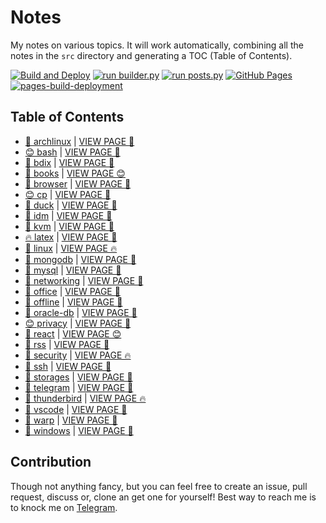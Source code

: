 # Notes

My notes on various topics. It will work automatically, combining all the notes in the `src` directory and generating a TOC (Table of Contents).

[![Build and Deploy](https://github.com/SharafatKarim/notes/actions/workflows/action.yml/badge.svg)](https://github.com/SharafatKarim/notes/actions/workflows/action.yml)
[![run builder.py](https://github.com/SharafatKarim/notes/actions/workflows/action.yml/badge.svg)](https://github.com/SharafatKarim/notes/actions/workflows/action.yml)
[![run posts.py](https://github.com/SharafatKarim/notes/actions/workflows/posts.yml/badge.svg)](https://github.com/SharafatKarim/notes/actions/workflows/posts.yml)
[![GitHub Pages](https://github.com/SharafatKarim/notes/actions/workflows/gh-pages.yml/badge.svg)](https://github.com/SharafatKarim/notes/actions/workflows/gh-pages.yml)
[![pages-build-deployment](https://github.com/SharafatKarim/notes/actions/workflows/pages/pages-build-deployment/badge.svg)](https://github.com/SharafatKarim/notes/actions/workflows/pages/pages-build-deployment)


## Table of Contents

- [🎉 archlinux](src/archlinux.md) | <a href='https://sharafat.is-a.dev/notes/archlinux' target='_blank'>VIEW PAGE 🚀</a>
- [😊 bash](src/bash.md) | <a href='https://sharafat.is-a.dev/notes/bash' target='_blank'>VIEW PAGE 🌟</a>
- [🌈 bdix](src/bdix.md) | <a href='https://sharafat.is-a.dev/notes/bdix' target='_blank'>VIEW PAGE 👾</a>
- [🌈 books](src/books.md) | <a href='https://sharafat.is-a.dev/notes/books' target='_blank'>VIEW PAGE 😊</a>
- [🎸 browser](src/browser.md) | <a href='https://sharafat.is-a.dev/notes/browser' target='_blank'>VIEW PAGE 🚀</a>
- [😊 cp](src/cp.md) | <a href='https://sharafat.is-a.dev/notes/cp' target='_blank'>VIEW PAGE 🎸</a>
- [🎸 duck](src/duck.md) | <a href='https://sharafat.is-a.dev/notes/duck' target='_blank'>VIEW PAGE 👾</a>
- [🍕 idm](src/idm.md) | <a href='https://sharafat.is-a.dev/notes/idm' target='_blank'>VIEW PAGE 🎸</a>
- [🌟 kvm](src/kvm.md) | <a href='https://sharafat.is-a.dev/notes/kvm' target='_blank'>VIEW PAGE 🎸</a>
- [🔥 latex](src/latex.md) | <a href='https://sharafat.is-a.dev/notes/latex' target='_blank'>VIEW PAGE 🤖</a>
- [🎸 linux](src/linux.md) | <a href='https://sharafat.is-a.dev/notes/linux' target='_blank'>VIEW PAGE 🔥</a>
- [🍕 mongodb](src/mongodb.md) | <a href='https://sharafat.is-a.dev/notes/mongodb' target='_blank'>VIEW PAGE 🚀</a>
- [🤖 mysql](src/mysql.md) | <a href='https://sharafat.is-a.dev/notes/mysql' target='_blank'>VIEW PAGE 🌟</a>
- [🚀 networking](src/networking.md) | <a href='https://sharafat.is-a.dev/notes/networking' target='_blank'>VIEW PAGE 🚀</a>
- [🍕 office](src/office.md) | <a href='https://sharafat.is-a.dev/notes/office' target='_blank'>VIEW PAGE 👾</a>
- [👾 offline](src/offline.md) | <a href='https://sharafat.is-a.dev/notes/offline' target='_blank'>VIEW PAGE 🌈</a>
- [🚀 oracle-db](src/oracle-db.md) | <a href='https://sharafat.is-a.dev/notes/oracle-db' target='_blank'>VIEW PAGE 🌈</a>
- [😊 privacy](src/privacy.md) | <a href='https://sharafat.is-a.dev/notes/privacy' target='_blank'>VIEW PAGE 🤖</a>
- [👾 react](src/react.md) | <a href='https://sharafat.is-a.dev/notes/react' target='_blank'>VIEW PAGE 😊</a>
- [🌟 rss](src/rss.md) | <a href='https://sharafat.is-a.dev/notes/rss' target='_blank'>VIEW PAGE 🎉</a>
- [🎸 security](src/security.md) | <a href='https://sharafat.is-a.dev/notes/security' target='_blank'>VIEW PAGE 🔥</a>
- [👾 ssh](src/ssh.md) | <a href='https://sharafat.is-a.dev/notes/ssh' target='_blank'>VIEW PAGE 👾</a>
- [👾 storages](src/storages.md) | <a href='https://sharafat.is-a.dev/notes/storages' target='_blank'>VIEW PAGE 🎸</a>
- [🍕 telegram](src/telegram.md) | <a href='https://sharafat.is-a.dev/notes/telegram' target='_blank'>VIEW PAGE 🤖</a>
- [🌟 thunderbird](src/thunderbird.md) | <a href='https://sharafat.is-a.dev/notes/thunderbird' target='_blank'>VIEW PAGE 🔥</a>
- [👾 vscode](src/vscode.md) | <a href='https://sharafat.is-a.dev/notes/vscode' target='_blank'>VIEW PAGE 🍕</a>
- [🚀 warp](src/warp.md) | <a href='https://sharafat.is-a.dev/notes/warp' target='_blank'>VIEW PAGE 👾</a>
- [🌈 windows](src/windows.md) | <a href='https://sharafat.is-a.dev/notes/windows' target='_blank'>VIEW PAGE 🌟</a>

## Contribution

Though not anything fancy, but you can feel free to create an issue, pull request, discuss or, clone an get one for yourself!
Best way to reach me is to knock me on [Telegram](https://t.me/SharafatKarim).

